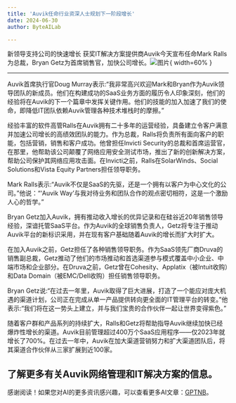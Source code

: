 ```yaml
---
title: 'Auvik任命行业资深人士规划下一阶段增长'
date: 2024-06-30
author: ByteAILab

---
```


新领导支持公司的快速增长
获奖IT解决方案提供商Auvik今天宣布任命Mark Ralls为总裁，Bryan Getz为首席销售官，加快公司增长。![图片](https://ai-techpark.com/wp-content/uploads/2024/06/Auvik-960x540.jpg){ width=60% }

---


Auvik首席执行官Doug Murray表示:“我非常高兴欢迎Mark和Bryan作为Auvik领导团队的新成员。他们在构建成功的SaaS业务方面的履历令人印象深刻，他们的经验将在Auvik的下一个篇章中发挥关键作用。他们的技能的加入加速了我们的使命，即降低IT团队依赖Auvik管理各种技术堆栈时的摩擦。”

经验丰富的软件高管Ralls在Auvik拥有二十多年的运营经验，具备建立令客户满意并加速公司增长的高绩效团队的能力。作为总裁，Ralls将负责所有面向客户的职能，包括营销，销售和客户成功。他曾担任Invicti Security的总裁和首席运营官，在那里，他帮助该公司颠覆了网络应用安全测试市场，推出了新的创新解决方案，帮助公司保护其网络应用攻击面。在Invicti之前，Ralls在SolarWinds、Social Solutions和Vista Equity Partners担任领导职务。

Mark Ralls表示:“Auvik不仅是SaaS的先驱，还是一个拥有以客户为中心文化的公司。”他说：“‘Auvik Way’与我对待业务和团队合作的观点密切相符，这是一个激励人心的哲学。”

Bryan Getz加入Auvik，拥有推动收入增长的优异记录和在硅谷近20年销售领导经验，深谙托管SaaS平台。作为Auvik的全球销售负责人，Getz将专注于推动Auvik平台的新标识采用，并在现有客户基础随着Auvik的增长而扩大时扩大。

在加入Auvik之前，Getz担任了各种销售领导职务。作为SaaS领先厂商Druva的销售副总裁，Getz推动了他们的市场推动和首选渠道参与模式覆盖中小企业、中端市场和企业部分。在Druva之前，Getz曾在Cohesity、Applatix（被Intuit收购）和Data Domain（被EMC/Dell收购）担任销售领导职务。

Bryan Getz说:“在过去一年里，Auvik取得了巨大进展，打造了一个能应对庞大机遇的渠道计划，公司正在完成从单一产品提供转向更全面的IT管理平台的转变。”他表示:“我们将在这一势头上建立，并与我们宝贵的合作伙伴一起让世界变得紫色。”

随着客户群和产品系列的持续扩大，Ralls和Getz将帮助指导Auvik继续加快已经爆炸性增长的渠道。Auvik目前管理超过400万个SaaS应用程序——仅2023年就增长了700%。在过去一年中，Auvik在加大渠道营销努力和扩大渠道团队后，将其渠道合作伙伴从三家扩展到近100家。

了解更多有关Auvik网络管理和IT解决方案的信息。
---
感谢阅读！如果您对AI的更多资讯感兴趣，可以查看更多AI文章：[GPTNB](https://gptnb.com)。